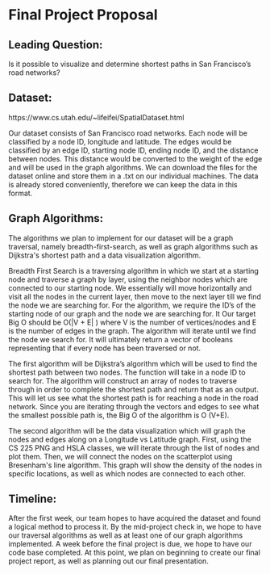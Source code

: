 Final Project Proposal
======================
Leading Question: 
------------------
 
Is it possible to visualize and determine shortest paths in San Francisco’s road networks?
 
Dataset: 
---------
<p> https://www.cs.utah.edu/~lifeifei/SpatialDataset.html<p>
<p>Our dataset consists of San Francisco road networks. Each node will be classified by a node ID, longitude and latitude. The edges would be classified by an edge ID, starting node ID, ending node ID, and the distance between nodes. This distance would be converted to the weight of the edge and will be used in the graph algorithms. 
We can download the files for the dataset online and store them in a .txt on our individual machines. The data is already stored conveniently, therefore we can keep the data in this format. <p>
 
Graph Algorithms:
-----------------
<p>The algorithms we plan to implement for our dataset will be a graph traversal, namely breadth-first-search, as well as graph algorithms such as Dijkstra's shortest path and a data visualization algorithm. <p>
<p>Breadth First Search is a traversing algorithm in which we start at a starting node and traverse a graph by layer, using the neighbor nodes which are connected to our starting node. We essentially will move horizontally and visit all the nodes in the current layer, then move to the next layer till we find the node we are searching for. For the algorithm, we require the ID’s of the starting node of our graph and the node we are searching for. It Our target Big O should be O(|V + E| ) where V is the number of vertices/nodes and E is the number of edges in the graph. The algorithm will iterate until we find the node we search for. It will ultimately return a vector of booleans representing that if every node has been traversed or not.<p>
<p>The first algorithm will be Dijkstra’s algorithm which will be used to find the shortest path between two nodes. The function will take in a node ID to search for. The algorithm will construct an array of nodes to traverse through in order to complete the shortest path and return that as an output. This will let us see what the shortest path is for reaching a node in the road network. Since you are iterating through the vectors and edges to see what the smallest possible path is, the Big O of the algorithm is O (V+E).<p>
<p>The second algorithm will be the data visualization which will graph the nodes and edges along on a Longitude vs Latitude graph. First, using the CS 225 PNG and HSLA classes, we will iterate through the list of nodes and plot them. Then, we will connect the nodes on the scatterplot using Bresenham's line algorithm. This graph will show the density of the nodes in specific locations, as well as which nodes are connected to each other. <p>
 
 
Timeline:	
---------
After the first week, our team hopes to have acquired the dataset and found a logical method to process it. By the mid-project check in, we hope to have our traversal algorithms as well as at least one of our graph algorithms implemented. A week before the final project is due, we hope to have our code base completed. At this point, we plan on beginning to create our final project report, as well as planning out our final presentation.
